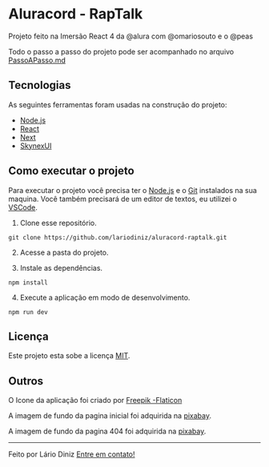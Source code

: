 # Aluracord - RapTalk

Projeto feito na Imersão React 4 da @alura com @omariosouto e o @peas

Todo o passo a passo do projeto pode ser acompanhado no arquivo [PassoAPasso.md](/PassoAPasso.md)

## Tecnologias

As seguintes ferramentas foram usadas na construção do projeto:

- [Node.js](https://nodejs.dev)
- [React](https://pt-br.reactjs.org)
- [Next](https://nextjs.org)
- [SkynexUI](https://skynexui.dev)

## Como executar o projeto

Para executar o projeto você precisa ter o [Node.js](https://nodejs.dev) e o [Git](https://git-scm.com) instalados na sua maquina. Você também precisará de um editor de textos, eu utilizei o [VSCode](https://code.visualstudio.com).

1. Clone esse repositório.

```
git clone https://github.com/lariodiniz/aluracord-raptalk.git
```

2. Acesse a pasta do projeto.

3. Instale as dependências.

```
npm install
```

4. Execute a aplicação em modo de desenvolvimento.

```
npm run dev
```

## Licença

Este projeto esta sobe a licença [MIT](/LICENSE).

## Outros

O Icone da aplicação foi criado por [Freepik -Flaticon](https://www.flaticon.com/br/icones-gratis/bate-papo)

A imagem de fundo da pagina inicial foi adquirida na [pixabay](https://pixabay.com).

A imagem de fundo da pagina 404 foi adquirida na [pixabay](https://pixabay.com).

---

Feito por Lário Diniz [Entre em contato!](https://www.linkedin.com/in/lariodiniz/)
